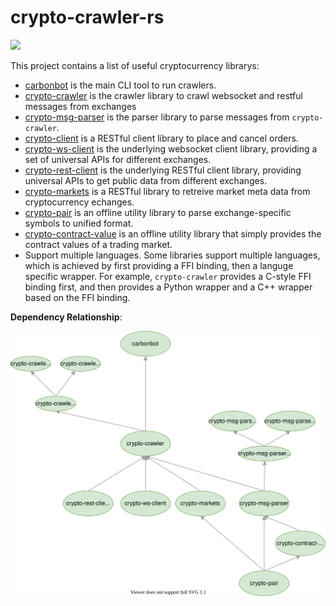 # crypto-crawler-rs

[![](https://img.shields.io/github/workflow/status/crypto-crawler/crypto-crawler-rs/CI/main)](https://github.com/crypto-crawler/crypto-crawler-rs/actions?query=branch%3Amain)

This project contains a list of useful cryptocurrency librarys:

- [carbonbot](https://github.com/crypto-crawler/carbonbot) is the main CLI tool to run crawlers.
- [crypto-crawler](./crypto-crawler) is the crawler library to crawl websocket and restful messages from exchanges
- [crypto-msg-parser](./crypto-msg-parser) is the parser library to parse messages from `crypto-crawler`.
- [crypto-client](./crypto-client) is a RESTful client library to place and cancel orders.
- [crypto-ws-client](./crypto-ws-client) is the underlying websocket client library, providing a set of universal APIs for different exchanges.
- [crypto-rest-client](./crypto-rest-client) is the underlying RESTful client library, providing universal APIs to get public data from different exchanges.
- [crypto-markets](./crypto-markets) is a RESTful library to retreive market meta data from cryptocurrency echanges.
- [crypto-pair](./crypto-pair) is an offline utility library to parse exchange-specific symbols to unified format.
- [crypto-contract-value](./crypto-pair) is an offline utility library that simply provides the contract values of a trading market.
- Support multiple languages. Some libraries support multiple languages, which is achieved by first providing a FFI binding, then a languge specific wrapper. For example, `crypto-crawler` provides a C-style FFI binding first, and then provides a Python wrapper and a C++ wrapper based on the FFI binding.

**Dependency Relationship**:

![](./dependency-tree.svg)
